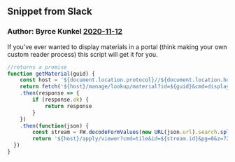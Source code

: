 ## Snippet from Slack
### Author:  Byrce Kunkel  [2020-11-12](https://slate-users.slack.com/archives/CJHEUQW5V/p1605193931121400)

If you’ve ever wanted to display materials in a portal (think making your own custom reader process) this script will get it for you.

```javascript
//returns a promise
function getMaterial(guid) {
    const host = '${document.location.protocol}//${document.location.hostname}'
    return fetch('${host}/manage/lookup/material?id=${guid}&cmd=display')
    .then(response => {
        if (response.ok) {
            return response
        }
    })
    .then(function(json) {
        const stream = FW.decodeFormValues(new URL(json.url).search.split('?')[1])
        return '${host}/apply/viewer?cmd=tile&id=${stream.id}&pg=0&z=72'
  })
}
```
